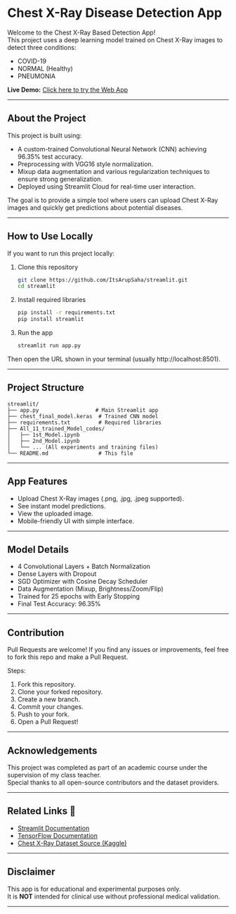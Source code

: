 # Chest X-Ray Disease Detection App

Welcome to the Chest X-Ray Based Detection App!  
This project uses a deep learning model trained on Chest X-Ray images to detect three conditions:

- COVID-19
- NORMAL (Healthy)
- PNEUMONIA

**Live Demo:** [Click here to try the Web App](https://chest-xray-based-detection.streamlit.app/)

---

## About the Project

This project is built using:

- A custom-trained Convolutional Neural Network (CNN) achieving 96.35% test accuracy.
- Preprocessing with VGG16 style normalization.
- Mixup data augmentation and various regularization techniques to ensure strong generalization.
- Deployed using Streamlit Cloud for real-time user interaction.

The goal is to provide a simple tool where users can upload Chest X-Ray images and quickly get predictions about potential diseases.

---

## How to Use Locally

If you want to run this project locally:

1. Clone this repository

   ```bash
   git clone https://github.com/ItsArupSaha/streamlit.git
   cd streamlit
   ```

2. Install required libraries

   ```bash
   pip install -r requirements.txt
   pip install streamlit
   ```

3. Run the app
   ```bash
   streamlit run app.py
   ```

Then open the URL shown in your terminal (usually http://localhost:8501).

---

## Project Structure

```
streamlit/
├── app.py                  # Main Streamlit app
├── chest_final_model.keras  # Trained CNN model
├── requirements.txt         # Required libraries
├── All_11_trained_Model_codes/
│   ├── 1st_Model.ipynb
│   ├── 2nd_Model.ipynb
│   └── ... (All experiments and training files)
└── README.md                # This file
```

---

## App Features

- Upload Chest X-Ray images (.png, .jpg, .jpeg supported).
- See instant model predictions.
- View the uploaded image.
- Mobile-friendly UI with simple interface.

---

## Model Details

- 4 Convolutional Layers + Batch Normalization
- Dense Layers with Dropout
- SGD Optimizer with Cosine Decay Scheduler
- Data Augmentation (Mixup, Brightness/Zoom/Flip)
- Trained for 25 epochs with Early Stopping
- Final Test Accuracy: 96.35%

---

## Contribution

Pull Requests are welcome! If you find any issues or improvements, feel free to fork this repo and make a Pull Request.

Steps:

1. Fork this repository.
2. Clone your forked repository.
3. Create a new branch.
4. Commit your changes.
5. Push to your fork.
6. Open a Pull Request!

---

## Acknowledgements

This project was completed as part of an academic course under the supervision of my class teacher.  
Special thanks to all open-source contributors and the dataset providers.

---

## Related Links 🔗

- [Streamlit Documentation](https://docs.streamlit.io/)
- [TensorFlow Documentation](https://www.tensorflow.org/)
- [Chest X-Ray Dataset Source (Kaggle)](https://www.kaggle.com/datasets/prashant268/chest-xray-covid19-pneumonia)

---

## Disclaimer

This app is for educational and experimental purposes only.  
It is **NOT** intended for clinical use without professional medical validation.

---
